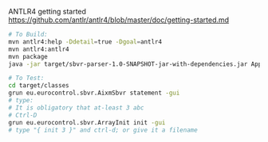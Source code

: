 
ANTLR4 getting started https://github.com/antlr/antlr4/blob/master/doc/getting-started.md


```bash
# To Build:
mvn antlr4:help -Ddetail=true -Dgoal=antlr4
mvn antlr4:antlr4
mvn package
java -jar target/sbvr-parser-1.0-SNAPSHOT-jar-with-dependencies.jar App

# To Test:
cd target/classes
grun eu.eurocontrol.sbvr.AixmSbvr statement -gui
# type:
# It is obligatory that at-least 3 abc
# Ctrl-D
grun eu.eurocontrol.sbvr.ArrayInit init -gui
# type "{ init 3 }" and ctrl-d; or give it a filename


```